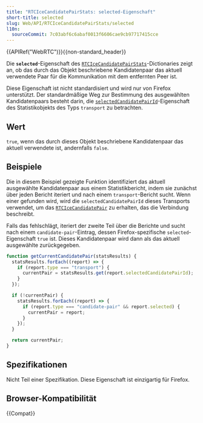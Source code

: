 ```yaml
---
title: "RTCIceCandidatePairStats: selected-Eigenschaft"
short-title: selected
slug: Web/API/RTCIceCandidatePairStats/selected
l10n:
  sourceCommit: 7c03abf6c6abaf0013f6606cae9cb97717415cce
---
```


{{APIRef("WebRTC")}}{{non-standard_header}}

Die **`selected`**-Eigenschaft des [`RTCIceCandidatePairStats`](/de/docs/Web/API/RTCIceCandidatePairStats)-Dictionaries zeigt an, ob das durch das Objekt beschriebene Kandidatenpaar das aktuell verwendete Paar für die Kommunikation mit dem entfernten Peer ist.

Diese Eigenschaft ist nicht standardisiert und wird nur von Firefox unterstützt. Der standardmäßige Weg zur Bestimmung des ausgewählten Kandidatenpaars besteht darin, die [`selectedCandidatePairId`](/de/docs/Web/API/RTCTransportStats#selectedcandidatepairid)-Eigenschaft des Statistikobjekts des Typs `transport` zu betrachten.

## Wert

`true`, wenn das durch dieses Objekt beschriebene Kandidatenpaar das aktuell verwendete ist, andernfalls `false`.

## Beispiele

Die in diesem Beispiel gezeigte Funktion identifiziert das aktuell ausgewählte Kandidatenpaar aus einem Statistikbericht, indem sie zunächst über jeden Bericht iteriert und nach einem `transport`-Bericht sucht. Wenn einer gefunden wird, wird die `selectedCandidatePairId` dieses Transports verwendet, um das [`RTCIceCandidatePair`](/de/docs/Web/API/RTCIceCandidatePair) zu erhalten, das die Verbindung beschreibt.

Falls das fehlschlägt, iteriert der zweite Teil über die Berichte und sucht nach einem `candidate-pair`-Eintrag, dessen Firefox-spezifische `selected`-Eigenschaft `true` ist. Dieses Kandidatenpaar wird dann als das aktuell ausgewählte zurückgegeben.

```js
function getCurrentCandidatePair(statsResults) {
  statsResults.forEach((report) => {
    if (report.type === "transport") {
      currentPair = statsResults.get(report.selectedCandidatePairId);
    }
  });

  if (!currentPair) {
    statsResults.forEach((report) => {
      if (report.type === "candidate-pair" && report.selected) {
        currentPair = report;
      }
    });
  }

  return currentPair;
}
```

## Spezifikationen

Nicht Teil einer Spezifikation. Diese Eigenschaft ist einzigartig für Firefox.

## Browser-Kompatibilität

{{Compat}}
